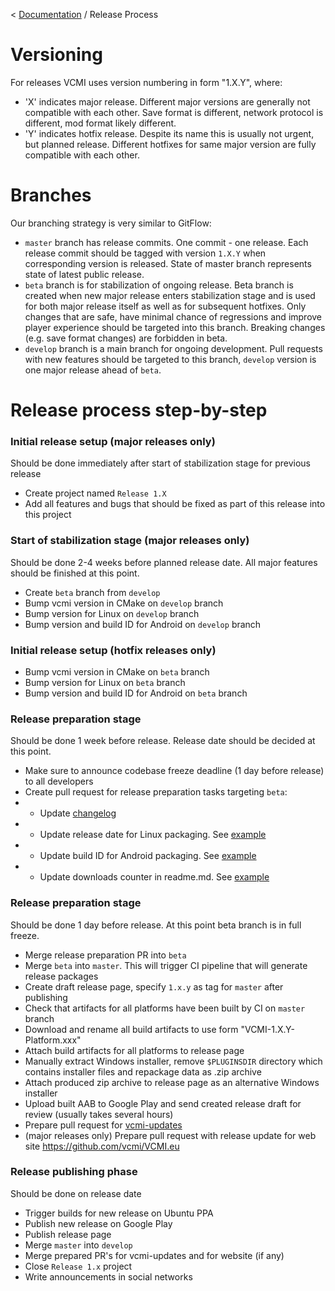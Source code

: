 < [Documentation](../Readme.md) / Release Process

# Versioning
For releases VCMI uses version numbering in form "1.X.Y", where:
- 'X' indicates major release. Different major versions are generally not compatible with each other. Save format is different, network protocol is different, mod format likely different.
- 'Y' indicates hotfix release. Despite its name this is usually not urgent, but planned release. Different hotfixes for same major version are fully compatible with each other.

# Branches
Our branching strategy is very similar to GitFlow:
- `master` branch has release commits. One commit - one release. Each release commit should be tagged with version `1.X.Y` when corresponding version is released. State of master branch represents state of latest public release.
- `beta` branch is for stabilization of ongoing release. Beta branch is created when new major release enters stabilization stage and is used for both major release itself as well as for subsequent hotfixes. Only changes that are safe, have minimal chance of regressions and improve player experience should be targeted into this branch. Breaking changes (e.g. save format changes) are forbidden in beta.
- `develop` branch is a main branch for ongoing development. Pull requests with new features should be targeted to this branch, `develop` version is one major release ahead of `beta`.

# Release process step-by-step

### Initial release setup (major releases only)
Should be done immediately after start of stabilization stage for previous release

- Create project named `Release 1.X`
- Add all features and bugs that should be fixed as part of this release into this project

### Start of stabilization stage (major releases only)
Should be done 2-4 weeks before planned release date. All major features should be finished at this point.

- Create `beta` branch from `develop`
- Bump vcmi version in CMake on `develop` branch
- Bump version for Linux on `develop` branch
- Bump version and build ID for Android on `develop` branch

### Initial release setup (hotfix releases only)

- Bump vcmi version in CMake on `beta` branch
- Bump version for Linux on `beta` branch
- Bump version and build ID for Android on `beta` branch

### Release preparation stage
Should be done 1 week before release. Release date should be decided at this point.

- Make sure to announce codebase freeze deadline (1 day before release) to all developers
- Create pull request for release preparation tasks targeting `beta`:
- - Update [changelog](https://github.com/vcmi/vcmi/blob/develop/ChangeLog.md)
- - Update release date for Linux packaging. See [example](https://github.com/vcmi/vcmi/pull/1258)
- - Update build ID for Android packaging. See [example](https://github.com/vcmi/vcmi/pull/2090)
- - Update downloads counter in readme.md. See [example](https://github.com/vcmi/vcmi/pull/2091)

### Release preparation stage
Should be done 1 day before release. At this point beta branch is in full freeze.

- Merge release preparation PR into `beta`
- Merge `beta` into `master`. This will trigger CI pipeline that will generate release packages
- Create draft release page, specify `1.x.y` as tag for `master` after publishing
- Check that artifacts for all platforms have been built by CI on `master` branch
- Download and rename all build artifacts to use form "VCMI-1.X.Y-Platform.xxx" 
- Attach build artifacts for all platforms to release page
- Manually extract Windows installer, remove `$PLUGINSDIR` directory which contains installer files and repackage data as .zip archive
- Attach produced zip archive to release page as an alternative Windows installer
- Upload built AAB to Google Play and send created release draft for review (usually takes several hours)
- Prepare pull request for [vcmi-updates](https://github.com/vcmi/vcmi-updates)
- (major releases only) Prepare pull request with release update for web site https://github.com/vcmi/VCMI.eu

### Release publishing phase
Should be done on release date

- Trigger builds for new release on Ubuntu PPA
- Publish new release on Google Play
- Publish release page
- Merge `master` into `develop`
- Merge prepared PR's for vcmi-updates and for website (if any)
- Close `Release 1.x` project
- Write announcements in social networks
